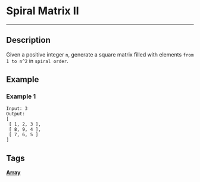 # Spiral Matrix II
-----
## Description
Given a positive integer `n`, generate a square matrix filled with elements `from 1 to n^2` in `spiral order`.

## Example
### Example 1
```
Input: 3
Output:
[
 [ 1, 2, 3 ],
 [ 8, 9, 4 ],
 [ 7, 6, 5 ]
]
```

## Tags
**[Array](https://leetcode.com/tag/array)**
